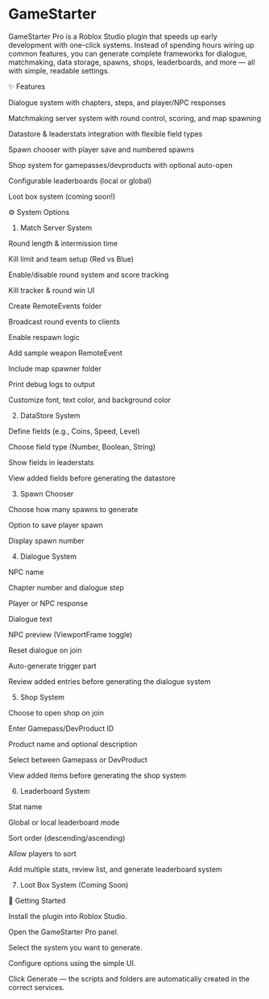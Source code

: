 # GameStarter

GameStarter Pro is a Roblox Studio plugin that speeds up early development with one-click systems. Instead of spending hours wiring up common features, you can generate complete frameworks for dialogue, matchmaking, data storage, spawns, shops, leaderboards, and more — all with simple, readable settings.


✨ Features

Dialogue system with chapters, steps, and player/NPC responses

Matchmaking server system with round control, scoring, and map spawning

Datastore & leaderstats integration with flexible field types

Spawn chooser with player save and numbered spawns

Shop system for gamepasses/devproducts with optional auto-open

Configurable leaderboards (local or global)

Loot box system (coming soon!)



⚙️ System Options
1. Match Server System

Round length & intermission time

Kill limit and team setup (Red vs Blue)

Enable/disable round system and score tracking

Kill tracker & round win UI

Create RemoteEvents folder

Broadcast round events to clients

Enable respawn logic

Add sample weapon RemoteEvent

Include map spawner folder

Print debug logs to output

Customize font, text color, and background color


2. DataStore System

Define fields (e.g., Coins, Speed, Level)

Choose field type (Number, Boolean, String)

Show fields in leaderstats

View added fields before generating the datastore


3. Spawn Chooser

Choose how many spawns to generate

Option to save player spawn

Display spawn number


4. Dialogue System

NPC name

Chapter number and dialogue step

Player or NPC response

Dialogue text

NPC preview (ViewportFrame toggle)

Reset dialogue on join

Auto-generate trigger part

Review added entries before generating the dialogue system


5. Shop System

Choose to open shop on join

Enter Gamepass/DevProduct ID

Product name and optional description

Select between Gamepass or DevProduct

View added items before generating the shop system


6. Leaderboard System

Stat name

Global or local leaderboard mode

Sort order (descending/ascending)

Allow players to sort

Add multiple stats, review list, and generate leaderboard system

7. Loot Box System (Coming Soon)


   
🚀 Getting Started

Install the plugin into Roblox Studio.

Open the GameStarter Pro panel.

Select the system you want to generate.

Configure options using the simple UI.

Click Generate — the scripts and folders are automatically created in the correct services.
